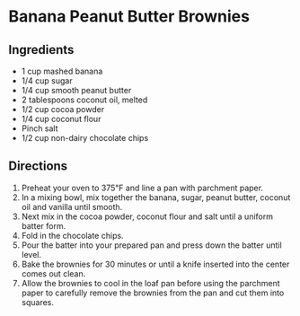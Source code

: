 # Banana Peanut Butter Brownies
## Ingredients
-   1 cup mashed banana
-   1/4 cup sugar
-   1/4 cup smooth peanut butter
-   2 tablespoons coconut oil, melted
-   1/2 cup cocoa powder
-   1/4 cup coconut flour
-   Pinch salt
-   1/2 cup non-dairy chocolate chips

## Directions
1.  Preheat your oven to 375℉ and line a pan with parchment paper.
2.  In a mixing bowl, mix together the banana, sugar, peanut butter, coconut oil and vanilla until smooth.
3.  Next mix in the cocoa powder, coconut flour and salt until a uniform batter form.
4.  Fold in the chocolate chips.
5.  Pour the batter into your prepared pan and press down the batter until level.
6.  Bake the brownies for 30 minutes or until a knife inserted into the center comes out clean.
7.  Allow the brownies to cool in the loaf pan before using the parchment paper to carefully remove the brownies from the pan and cut them into squares. 